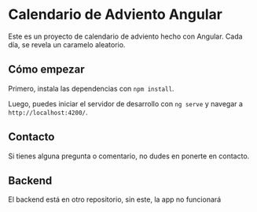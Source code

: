 # Calendario de Adviento Angular

Este es un proyecto de calendario de adviento hecho con Angular. Cada día, se revela un caramelo aleatorio.

## Cómo empezar

Primero, instala las dependencias con `npm install`.

Luego, puedes iniciar el servidor de desarrollo con `ng serve` y navegar a `http://localhost:4200/`.

## Contacto

Si tienes alguna pregunta o comentario, no dudes en ponerte en contacto.

## Backend

El backend está en otro repositorio, sin este, la app no funcionará
